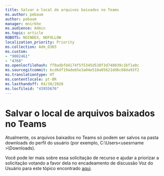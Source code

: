 ```yaml
---
title: Salvar o local de arquivos baixados no Teams
ms.author: pebaum
author: pebaum
manager: mnirkhe
ms.audience: Admin
ms.topic: article
ROBOTS: NOINDEX, NOFOLLOW
localization_priority: Priority
ms.collection: Adm_O365
ms.custom:
- "9002461"
- "4768"
ms.openlocfilehash: ff0adbfd4174f5f5345d538f3d748039c1bf1a0c
ms.sourcegitcommit: bcd6df19adeb5e3a04e518a05621dd6c68da93f2
ms.translationtype: HT
ms.contentlocale: pt-BR
ms.lasthandoff: 04/30/2020
ms.locfileid: "43955676"
---
```

# <a name="save-location-for-files-downloaded-from-teams"></a>Salvar o local de arquivos baixados no Teams

Atualmente, os arquivos baixados no Teams só podem ser salvos na pasta downloads do perfil do usuário (por exemplo, C:\Users\<usesrname >\Downloads).

Você pode ler mais sobre essa solicitação de recurso e ajudar a priorizar a solicitação votando a favor dela no encadeamento de discussão Voz do Usuário para este tópico encontrado [aqui](https://microsoftteams.uservoice.com/forums/555103-public/suggestions/18693262-have-the-download-function-of-files-allow-you-to-s).
